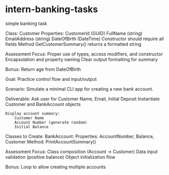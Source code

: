 # intern-banking-tasks
simple banking task

Class: Customer
    Properties:
        CustomerId (GUID)
        FullName (string)
        EmailAddress (string)
        DateOfBirth (DateTime)
        Constructor should require all fields
        Method GetCustomerSummary() returns a formatted string

Assessment Focus:
    Proper use of types, access modifiers, and constructor
    Encapsulation and property naming
    Clear output formatting for summary

Bonus: Return age from DateOfBirth



Goal: Practice control flow and input/output

Scenario:
        Simulate a minimal CLI app for creating a new bank account.

Deliverable:
        Ask user for Customer Name, Email, Initial Deposit
        Instantiate Customer and BankAccount objects

    Display account summary:
        Customer Name
        Account Number (generate random)
        Initial Balance

Classes to Create:
    BankAccount:
        Properties: AccountNumber, Balance, Customer
        Method: PrintAccountSummary()

Assessment Focus:
    Class composition (Account → Customer)
    Data input validation (positive balance)
    Object initialization flow

Bonus: Loop to allow creating multiple accounts